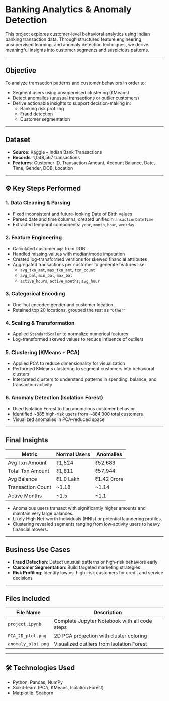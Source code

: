 # Banking Analytics & Anomaly Detection

This project explores customer-level behavioral analytics using Indian banking transaction data. Through structured feature engineering, unsupervised learning, and anomaly detection techniques, we derive meaningful insights into customer segments and suspicious patterns.

---

## Objective

To analyze transaction patterns and customer behaviors in order to:

- Segment users using unsupervised clustering (KMeans)
- Detect anomalies (unusual transactions or outlier customers)
- Derive actionable insights to support decision-making in:
  - Banking risk profiling
  - Fraud detection
  - Customer segmentation

---

## Dataset

- **Source**: Kaggle – Indian Bank Transactions
- **Records**: 1,048,567 transactions
- **Features**: Customer ID, Transaction Amount, Account Balance, Date, Time, Gender, DOB, Location

---

## ⚙️ Key Steps Performed

### 1. Data Cleaning & Parsing

- Fixed inconsistent and future-looking Date of Birth values
- Parsed date and time columns, created unified `TransactionDateTime`
- Extracted temporal components: `year`, `month`, `hour`, `weekday`

### 2. Feature Engineering

- Calculated customer `age` from DOB
- Handled missing values with median/mode imputation
- Created log-transformed versions for skewed financial attributes
- Aggregated transactions per customer to generate features like:
  - `avg_txn_amt`, `max_txn_amt`, `txn_count`
  - `avg_bal`, `min_bal`, `max_bal`
  - `active_hours`, `active_months`, `avg_hour`

### 3. Categorical Encoding

- One-hot encoded gender and customer location
- Retained top 20 locations, grouped the rest as `"Other"`

### 4. Scaling & Transformation

- Applied `StandardScaler` to normalize numerical features
- Log-transformed skewed values to reduce influence of outliers

### 5. Clustering (KMeans + PCA)

- Applied PCA to reduce dimensionality for visualization
- Performed KMeans clustering to segment customers into behavioral clusters
- Interpreted clusters to understand patterns in spending, balance, and transaction activity

### 6. Anomaly Detection (Isolation Forest)

- Used Isolation Forest to flag anomalous customer behavior
- Identified ~885 high-risk users from ~884,000 total customers
- Visualized anomalies in PCA-reduced space

---

##  Final Insights

| Metric                | Normal Users   | Anomalies        |
|------------------------|----------------|------------------|
| Avg Txn Amount         | ₹1,524         | ₹52,683          |
| Total Txn Amount       | ₹1,811         | ₹57,944          |
| Avg Balance            | ₹1.0 Lakh      | ₹1.42 Crore      |
| Transaction Count      | ~1.18          | ~1.14            |
| Active Months          | ~1.5           | ~1.1             |

- Anomalous users transact with significantly higher amounts and maintain very large balances.
- Likely High Net-worth Individuals (HNIs) or potential laundering profiles.
- Clustering revealed segments ranging from low-activity users to heavy financial movers.

---

## Business Use Cases

- **Fraud Detection**: Detect unusual patterns or high-risk behaviors early
- **Customer Segmentation**: Build targeted marketing strategies
- **Risk Profiling**: Identify low vs. high-risk customers for credit and service decisions

---

## Files Included

| File Name            | Description                                    |
|----------------------|------------------------------------------------|
| `project.ipynb`      | Complete Jupyter Notebook with all code steps |
| `PCA_2D_plot.png`    | 2D PCA projection with cluster coloring       |
| `anomaly_plot.png`   | Visualized outliers from Isolation Forest     |

---

## 🛠 Technologies Used

- Python, Pandas, NumPy
- Scikit-learn (PCA, KMeans, Isolation Forest)
- Matplotlib, Seaborn
